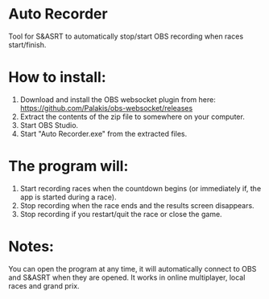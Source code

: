 # Auto Recorder
Tool for S&amp;ASRT to automatically stop/start OBS recording when races start/finish.

# How to install:
1. Download and install the OBS websocket plugin from here: https://github.com/Palakis/obs-websocket/releases
2. Extract the contents of the zip file to somewhere on your computer.
2. Start OBS Studio.
3. Start "Auto Recorder.exe" from the extracted files.

# The program will:
1. Start recording races when the countdown begins (or immediately if, the app is started during a race).
2. Stop recording when the race ends and the results screen disappears.
3. Stop recording if you restart/quit the race or close the game.

# Notes:
You can open the program at any time, it will automatically connect to OBS and S&ASRT when they are opened.
It works in online multiplayer, local races and grand prix.
